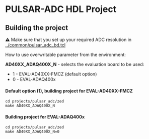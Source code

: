 # PULSAR-ADC HDL Project

## Building the project

:warning: Make sure that you set up your required ADC resolution in [../common/pulsar_adc_bd.tcl](../common/pulsar_adc_bd.tcl)

How to use overwritable parameter from the environment:

**AD40XX_ADAQ400X_N** - selects the evaluation board to be used:
-  1 - EVAL-AD40XX-FMCZ (default option)
-  0 - EVAL-ADAQ400x

#### Default option (1), building project for EVAL-AD40XX-FMCZ

```
cd projects/pulsar_adc/zed
make AD40XX_ADAQ400X_N
```

#### Building project for EVAL-ADAQ400x

```
cd projects/pulsar_adc/zed
make AD40XX_ADAQ400X_N=0
```
